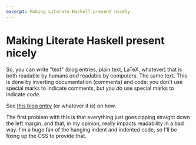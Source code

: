 ```yaml
---
excerpt: Making Literate Haskell present nicely
---
```

Making Literate Haskell present nicely
======================================

So, you can write "text" (blog entries, plain text, LaTeX, whatever) that is both readable by humans *and* readable
by computers.  The same text.  This is done by inverting documentation (comments) and code: you don't use special marks
to indicate comments, but you *do* use special marks to indicate *code*.

See [this blog entry](http://passingcuriosity.com/2008/literate-haskell-with-markdown-syntax-hightlighting/) (or
whatever it is) on how.

The first problem with this is that everything just goes ripping straight down the left margin, and that, in my
opinion, really impacts readability in a bad way.  I'm a huge fan of the hanging indent and indented code, so I'll be
fixing up the CSS to provide that.

